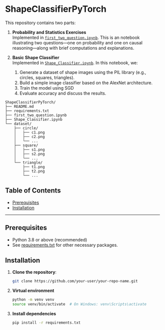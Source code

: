 # ShapeClassifierPyTorch
This repository contains two parts:

1. **Probability and Statistics Exercises**  
   Implemented in [`first_two_question.ipynb`](./first_two_question.ipynb).
   This is an notebook illustrating two questions—one on probability and one on causal reasoning—along with brief computations and explanations.


2. **Basic Shape Classifier**  
   Implemented in [`Shape_Classifier.ipynb`](./Shape_Classifier.ipynb).
    In this notebook, we:
    1. Generate a dataset of shape images using the PIL library (e.g., circles, squares, triangles).
    2. Build a simple image classifier based on the AlexNet architecture.
    3. Train the model using SGD
    4. Evaluate accuracy and discuss the results.


````
ShapeClassifierPyTorch/
├── README.md
├── requirements.txt
├── first_two_question.ipynb
├── Shape_Classifier.ipynb
└── dataset/
    ├── circle/
    │   ├── c1.png
    │   ├── c2.png
    │   └── ...
    ├── square/
    │   ├── s1.png
    │   ├── s2.png
    │   └── ...
    └── triangle/
        ├── t1.png
        ├── t2.png
        └── ...
````


## Table of Contents
- [Prerequisites](#prerequisites)
- [Installation](#installation)

---

## Prerequisites
- Python 3.8 or above (recommended)
- See [requirements.txt](./requirements.txt) for other necessary packages.

## Installation
1. **Clone the repository**:
   ```bash
   git clone https://github.com/your-user/your-repo-name.git
2. **Virtual environment**
   ```bash
   python -m venv venv
   source venv/bin/activate  # On Windows: venv\Scripts\activate
3. **Install dependencies**
   ```bash
   pip install -r requirements.txt
